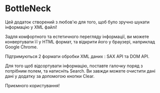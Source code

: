 # BottleNeck
Цей додаток створений з любов'ю для того, щоб було зручно шукати інформацію у XML файлі!

Задля комфортного та естетичного перегляду інформації, ви можете конвертувати її
у HTML формат, та відкрити його у браузері, наприклад Google Chrome.

Підтримуються 2 формати обробки XML даних : SAX API та DOM API.

Для того щоб відсортувати інформацію, поставте галочку поряд з потрібним полем, та натисніть Search.
Ви завжди можете очистити дані дані у додатку за допомогою кнопки Clear.

Приємного користування!